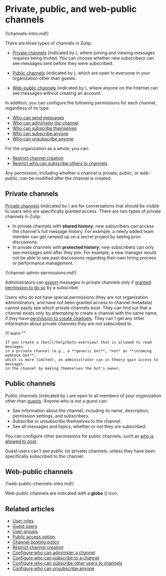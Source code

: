 # Private, public, and web-public channels

{!channels-intro.md!}

There are three types of channels in Zulip:

* [Private channels](#private-channels) (indicated by <i class="zulip-icon
  zulip-icon-lock"></i>), where joining and viewing messages requires being
  invited. You can choose whether new subscribers can see messages sent before
  they were subscribed.

* [Public channels](#public-channels) (indicated by <i class="zulip-icon
  zulip-icon-hashtag"></i>), which are open to everyone in your organization
  other than guests.

* [Web-public channels](#web-public-channels) (indicated by <i class="zulip-icon
  zulip-icon-globe"></i>), where anyone on the Internet can see messages without
  creating an account.

In addition, you can configure the following permissions for each channel,
regardless of its type:

* [Who can send messages](/help/channel-posting-policy)
* [Who can administer the channel](/help/configure-who-can-administer-a-channel)
* [Who can subscribe themselves](/help/configure-who-can-subscribe)
* [Who can subscribe anyone](/help/configure-who-can-invite-to-channels#configure-who-can-subscribe-anyone-to-a-specific-channel)
* [Who can unsubscribe anyone](/help/configure-who-can-unsubscribe-others)

For the organization as a whole, you can:

* [Restrict channel creation](/help/configure-who-can-create-channels)
* [Restrict who can subscribe others to channels](/help/configure-who-can-invite-to-channels#configure-who-can-subscribe-others-to-channels-in-general)

Any permission, including whether a channel is private, public, or web-public,
can be modified after the channel is created.

## Private channels

[Private channels](#private-channels) (indicated by <i class="zulip-icon
zulip-icon-lock"></i>) are for conversations that should be visible to users who
are specifically granted access. There are two types of private channels in
Zulip:

- In private channels with **shared history**, new subscribers can access the
  channel's full message history. For example, a newly added team member can get
  ramped up on a secret project by seeing prior discussions.
- In private channels with **protected history**, new subscribers can only see
  messages sent after they join. For example, a new manager would not be able to
  see past discussions regarding their own hiring process or performance management.

{!channel-admin-permissions.md!}

Administrators can [export](/help/export-your-organization) messages in private
channels only if [granted permission to do
so](/help/export-your-organization#configure-whether-administrators-can-export-your-private-data)
by a subscriber.

Users who do not have special permissions (they are not organization
administrators, and have not been granted access to channel metadata) cannot
easily see which private channels exist. They can find out that a channel exists
only by attempting to create a channel with the same name, if they have
[permission to create channels](/help/configure-who-can-create-channels). They
can't get any other information about private channels they are not subscribed
to.

!!! warn ""

    If you create a [bot](/help/bots-overview) that is allowed to read messages
    in a private channel (e.g., a **generic bot**, *not* an **incoming webhook bot**,
    which is more limited), an administrator can in theory gain access to messages
    in the channel by making themselves the bot's owner.

## Public channels

Public channels (indicated by <i class="zulip-icon
  zulip-icon-hashtag"></i>) are open to all members of your organization other than
[guests](/help/guest-users). Anyone who is not a guest can:

- See information about the channel, including its name, description, permission
  settings, and subscribers.
- Subscribe or unsubscribe themselves to the channel.
- See all messages and topics, whether or not they are subscribed.

You can configure other permissions for public channels, such as [who is allowed
to post](/help/channel-posting-policy).

Guest users can't see public (or private) channels, unless they have been specifically
subscribed to the channel.

## Web-public channels

{!web-public-channels-intro.md!}

Web-public channels are indicated with a **globe** (<i class="zulip-icon
zulip-icon-globe"></i>) icon.

## Related articles

* [User roles](/help/user-roles)
* [Guest users](/help/guest-users)
* [User groups](/help/user-groups)
* [Public access option](/help/public-access-option)
* [Channel posting policy](/help/channel-posting-policy)
* [Restrict channel creation](/help/configure-who-can-create-channels)
* [Configure who can administer a channel](/help/configure-who-can-administer-a-channel)
* [Configure who can subscribe to a channel](/help/configure-who-can-subscribe)
* [Configure who can subscribe other users to channels](/help/configure-who-can-invite-to-channels)
* [Configure who can unsubscribe anyone](/help/configure-who-can-unsubscribe-others)
